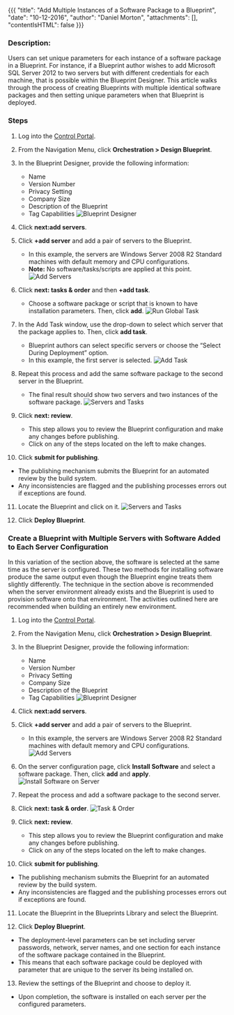 {{{
  "title": "Add Multiple Instances of a Software Package to a Blueprint",
  "date": "10-12-2016",
  "author": "Daniel Morton",
  "attachments": [],
  "contentIsHTML": false
}}}

### Description:
Users can set unique parameters for each instance of a software package in a Blueprint. For instance, if a Blueprint author wishes to add Microsoft SQL Server 2012 to two servers but with different credentials for each machine, that is possible within the Blueprint Designer. This article walks through the process of creating Blueprints with multiple identical software packages and then setting unique parameters when that Blueprint is deployed.

### Steps
1. Log into the [Control Portal](https://control.ctl.io/).

2. From the Navigation Menu, click **Orchestration > Design Blueprint**.

3. In the Blueprint Designer, provide the following information:
   * Name
   * Version Number
   * Privacy Setting
   * Company Size
   * Description of the Blueprint
   * Tag Capabilities
   ![Blueprint Designer](../images/add-multiple-packages-1.png)

4. Click **next:add servers**.

5. Click **+add server** and add a pair of servers to the Blueprint.
   * In this example, the servers are Windows Server 2008 R2 Standard machines with default memory and CPU configurations.
   * **Note:** No software/tasks/scripts are applied at this point.
   ![Add Servers](../images/add-multiple-packages-2.png)

6. Click **next: tasks & order** and then **+add task**.
   * Choose a software package or script that is known to have installation parameters. Then, click **add**.
   ![Run Global Task](../images/add-multiple-packages-3.png)


7. In the Add Task window, use the drop-down to select which server that the package applies to. Then, click **add task**.
   * Blueprint authors can select specific servers or choose the “Select During Deployment” option.
   * In this example, the first server is selected.
   ![Add Task](../images/add-multiple-packages-4.png)

8. Repeat this process and add the same software package to the second server in the Blueprint.
   * The final result should show two servers and two instances of the software package.
   ![Servers and Tasks](../images/add-multiple-packages-5.png)

9. Click **next: review**.
   * This step allows you to review the Blueprint configuration and make any changes before publishing.
   * Click on any of the steps located on the left to make changes.

10. Click **submit for publishing**.
   * The publishing mechanism submits the Blueprint for an automated review by the build system.
   * Any inconsistencies are flagged and the publishing processes errors out if exceptions are found.

11. Locate the Blueprint and click on it.
   ![Servers and Tasks](../images/add-multiple-packages-6.png)

12. Click **Deploy Blueprint**.

### Create a Blueprint with Multiple Servers with Software Added to Each Server Configuration
In this variation of the section above, the software is selected at the same time as the server is configured. These two methods for installing software produce the same output even though the Blueprint engine treats them slightly differently. The technique in the section above is recommended when the server environment already exists and the Blueprint is used to provision software onto that environment. The activities outlined here are recommended when building an entirely new environment.

1. Log into the [Control Portal](https://control.ctl.io/).

2. From the Navigation Menu, click **Orchestration > Design Blueprint**.

3. In the Blueprint Designer, provide the following information:
   * Name
   * Version Number
   * Privacy Setting
   * Company Size
   * Description of the Blueprint
   * Tag Capabilities
   ![Blueprint Designer](../images/add-multiple-packages-1.png)

4. Click **next:add servers**.

5. Click **+add server** and add a pair of servers to the Blueprint.
   * In this example, the servers are Windows Server 2008 R2 Standard machines with default memory and CPU configurations.
   ![Add Servers](../images/add-multiple-packages-2.png)

6. On the server configuration page, click **Install Software** and select a software package. Then, click **add** and **apply**.
   ![Install Software on Server](../images/add-multiple-packages-7.png)

7. Repeat the process and add a software package to the second server.

8. Click **next: task & order**.
   ![Task & Order](../images/add-multiple-packages-8.png)

9. Click **next: review**.
   * This step allows you to review the Blueprint configuration and make any changes before publishing.
   * Click on any of the steps located on the left to make changes.

10. Click **submit for publishing**.
   * The publishing mechanism submits the Blueprint for an automated review by the build system.
   * Any inconsistencies are flagged and the publishing processes errors out if exceptions are found.

11. Locate the Blueprint in the Blueprints Library and select the Blueprint.

12. Click **Deploy Blueprint**.
   * The deployment-level parameters can be set including server passwords, network, server names, and one section for each instance of the software package contained in the Blueprint.
   * This means that each software package could be deployed with parameter that are unique to the server its being installed on.

13. Review the settings of the Blueprint and choose to deploy it.
   * Upon completion, the software is installed on each server per the configured parameters.
